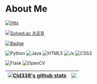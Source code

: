 # About Me

<!-- 깃헙 방문자 수 -->
[![Hits](https://hits.seeyoufarm.com/api/count/incr/badge.svg?url=https%3A%2F%2Fgithub.com%2FCld338%2F&count_bg=%2379C83D&title_bg=%23555555&icon=&icon_color=%23E7E7E7&title=hits&edge_flat=false)](https://hits.seeyoufarm.com)

<!-- 백준 info -->
[![Solved.ac 프로필](http://mazassumnida.wtf/api/mini/generate_badge?boj=wlgns06)](https://solved.ac/wlgns06)

[![Badge](https://po76kjrfci64.runkit.sh)](https://git.io/gradientbadge)

<!-- 기술 스택 -->
![Python](https://img.shields.io/badge/Python-3776AB.svg?&style=for-the-badge&logo=Python&logoColor=white)
![Java](https://img.shields.io/badge/Java-007396.svg?&style=for-the-badge&logo=Java&logoColor=white)
![HTML5](https://img.shields.io/badge/HTML5-E34F26.svg?&style=for-the-badge&logo=HTML5&logoColor=white)
![Js](https://img.shields.io/badge/Javascript-F7DF1E.svg?&style=for-the-badge&logo=Javascript&logoColor=white)
![CSS3](https://img.shields.io/badge/CSS3-1572B6.svg?&style=for-the-badge&logo=CSS3&logoColor=white)

![Flask](https://img.shields.io/badge/Flask-000000.svg?&style=for-the-badge&logo=Flask&logoColor=white)
![OpenCV](https://img.shields.io/badge/OpenCV-5C3EE8.svg?&style=for-the-badge&logo=OpenCV&logoColor=white)



| <a href="#"><img align="center" src="https://github-readme-stats-sigma-five.vercel.app/api?username=Cld338&show_icons=true&include_all_commits=true&hide_border=true&count_private=true" alt="Cld338's github stats" /></a> | <a href="#"><img align="center" src="https://github-readme-stats.vercel.app/api/top-langs/?username=Cld338&layout=compact&hide_border=true" /></a> |
| ------------- | ------------- |

